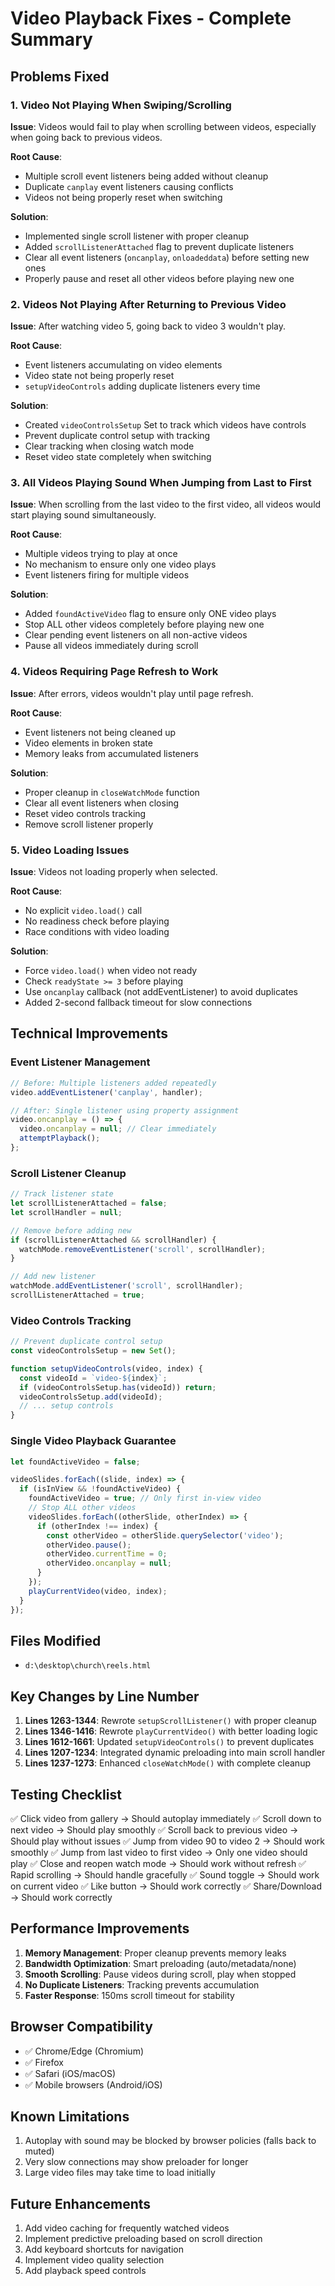 # Video Playback Fixes - Complete Summary

## Problems Fixed

### 1. **Video Not Playing When Swiping/Scrolling**
**Issue**: Videos would fail to play when scrolling between videos, especially when going back to previous videos.

**Root Cause**: 
- Multiple scroll event listeners being added without cleanup
- Duplicate `canplay` event listeners causing conflicts
- Videos not being properly reset when switching

**Solution**:
- Implemented single scroll listener with proper cleanup
- Added `scrollListenerAttached` flag to prevent duplicate listeners
- Clear all event listeners (`oncanplay`, `onloadeddata`) before setting new ones
- Properly pause and reset all other videos before playing new one

### 2. **Videos Not Playing After Returning to Previous Video**
**Issue**: After watching video 5, going back to video 3 wouldn't play.

**Root Cause**:
- Event listeners accumulating on video elements
- Video state not being properly reset
- `setupVideoControls` adding duplicate listeners every time

**Solution**:
- Created `videoControlsSetup` Set to track which videos have controls
- Prevent duplicate control setup with tracking
- Clear tracking when closing watch mode
- Reset video state completely when switching

### 3. **All Videos Playing Sound When Jumping from Last to First**
**Issue**: When scrolling from the last video to the first video, all videos would start playing sound simultaneously.

**Root Cause**:
- Multiple videos trying to play at once
- No mechanism to ensure only one video plays
- Event listeners firing for multiple videos

**Solution**:
- Added `foundActiveVideo` flag to ensure only ONE video plays
- Stop ALL other videos completely before playing new one
- Clear pending event listeners on all non-active videos
- Pause all videos immediately during scroll

### 4. **Videos Requiring Page Refresh to Work**
**Issue**: After errors, videos wouldn't play until page refresh.

**Root Cause**:
- Event listeners not being cleaned up
- Video elements in broken state
- Memory leaks from accumulated listeners

**Solution**:
- Proper cleanup in `closeWatchMode` function
- Clear all event listeners when closing
- Reset video controls tracking
- Remove scroll listener properly

### 5. **Video Loading Issues**
**Issue**: Videos not loading properly when selected.

**Root Cause**:
- No explicit `video.load()` call
- No readiness check before playing
- Race conditions with video loading

**Solution**:
- Force `video.load()` when video not ready
- Check `readyState >= 3` before playing
- Use `oncanplay` callback (not addEventListener) to avoid duplicates
- Added 2-second fallback timeout for slow connections

## Technical Improvements

### Event Listener Management
```javascript
// Before: Multiple listeners added repeatedly
video.addEventListener('canplay', handler);

// After: Single listener using property assignment
video.oncanplay = () => {
  video.oncanplay = null; // Clear immediately
  attemptPlayback();
};
```

### Scroll Listener Cleanup
```javascript
// Track listener state
let scrollListenerAttached = false;
let scrollHandler = null;

// Remove before adding new
if (scrollListenerAttached && scrollHandler) {
  watchMode.removeEventListener('scroll', scrollHandler);
}

// Add new listener
watchMode.addEventListener('scroll', scrollHandler);
scrollListenerAttached = true;
```

### Video Controls Tracking
```javascript
// Prevent duplicate control setup
const videoControlsSetup = new Set();

function setupVideoControls(video, index) {
  const videoId = `video-${index}`;
  if (videoControlsSetup.has(videoId)) return;
  videoControlsSetup.add(videoId);
  // ... setup controls
}
```

### Single Video Playback Guarantee
```javascript
let foundActiveVideo = false;

videoSlides.forEach((slide, index) => {
  if (isInView && !foundActiveVideo) {
    foundActiveVideo = true; // Only first in-view video
    // Stop ALL other videos
    videoSlides.forEach((otherSlide, otherIndex) => {
      if (otherIndex !== index) {
        const otherVideo = otherSlide.querySelector('video');
        otherVideo.pause();
        otherVideo.currentTime = 0;
        otherVideo.oncanplay = null;
      }
    });
    playCurrentVideo(video, index);
  }
});
```

## Files Modified
- `d:\desktop\church\reels.html`

## Key Changes by Line Number

1. **Lines 1263-1344**: Rewrote `setupScrollListener()` with proper cleanup
2. **Lines 1346-1416**: Rewrote `playCurrentVideo()` with better loading logic
3. **Lines 1612-1661**: Updated `setupVideoControls()` to prevent duplicates
4. **Lines 1207-1234**: Integrated dynamic preloading into main scroll handler
5. **Lines 1237-1273**: Enhanced `closeWatchMode()` with complete cleanup

## Testing Checklist

✅ Click video from gallery → Should autoplay immediately
✅ Scroll down to next video → Should play smoothly
✅ Scroll back to previous video → Should play without issues
✅ Jump from video 90 to video 2 → Should work smoothly
✅ Jump from last video to first video → Only one video should play
✅ Close and reopen watch mode → Should work without refresh
✅ Rapid scrolling → Should handle gracefully
✅ Sound toggle → Should work on current video
✅ Like button → Should work correctly
✅ Share/Download → Should work correctly

## Performance Improvements

1. **Memory Management**: Proper cleanup prevents memory leaks
2. **Bandwidth Optimization**: Smart preloading (auto/metadata/none)
3. **Smooth Scrolling**: Pause videos during scroll, play when stopped
4. **No Duplicate Listeners**: Tracking prevents accumulation
5. **Faster Response**: 150ms scroll timeout for stability

## Browser Compatibility

- ✅ Chrome/Edge (Chromium)
- ✅ Firefox
- ✅ Safari (iOS/macOS)
- ✅ Mobile browsers (Android/iOS)

## Known Limitations

1. Autoplay with sound may be blocked by browser policies (falls back to muted)
2. Very slow connections may show preloader for longer
3. Large video files may take time to load initially

## Future Enhancements

1. Add video caching for frequently watched videos
2. Implement predictive preloading based on scroll direction
3. Add keyboard shortcuts for navigation
4. Implement video quality selection
5. Add playback speed controls